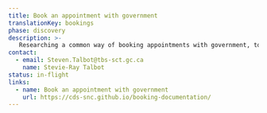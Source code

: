 ```yaml
---
title: Book an appointment with government
translationKey: bookings
phase: discovery
description: >-
   Researching a common way of booking appointments with government, to get people the in-person assistance they need.
contact:
  - email: Steven.Talbot@tbs-sct.gc.ca
    name: Stevie-Ray Talbot 
status: in-flight
links:
  - name: Book an appointment with government
    url: https://cds-snc.github.io/booking-documentation/
---
```

